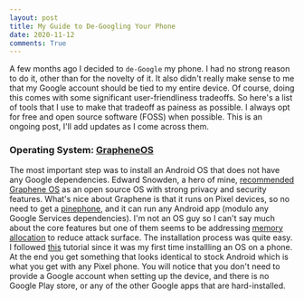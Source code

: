 ```yaml
---
layout: post
title: My Guide to De-Googling Your Phone 
date: 2020-11-12
comments: True
---
```


A few months ago I decided to `de-Google` my phone.
I had no strong reason to do it, other than for the novelty of it.
It also didn't really make sense to me that my Google account should be tied to my entire device.
Of course, doing this comes with some significant user-friendliness tradeoffs.
So here's a list of tools that I use to make that tradeoff as painess as possible.
I always opt for free and open source software (FOSS) when possible.
This is an ongoing post, I'll add updates as I come across them.


### Operating System: [GrapheneOS](https://grapheneos.org/)

The most important step was to install an Android OS that does not have any Google dependencies.
Edward Snowden, a hero of mine, [recommended Graphene OS](https://www.reddit.com/r/GrapheneOS/comments/d7bypn/even_edward_snowden_recommends_this_os/) as an open source OS with strong privacy and security features. 
What's nice about Graphene is that it runs on Pixel devices, so no need to get a [pinephone](https://store.pine64.org/), and it can run any Android app (modulo any Google Services dependencies).
I'm not an OS guy so I can't say much about the core features but one of them seems to be addressing [memory allocation](https://github.com/GrapheneOS/hardened_malloc) to reduce attack surface. 
The installation process was quite easy.
I followed [this](https://www.youtube.com/watch?v=gQkb0OAOXoc&t=29s) tutorial since it was my first time installling an OS on a phone.
At the end you get something that looks identical to stock Android which is what you get with any Pixel phone.
You will notice that you don't need to provide a Google account when setting up the device, and there is no Google Play store, or any of the other Google apps that are hard-installed.

